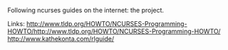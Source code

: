 Following ncurses guides on the internet: the project.

Links:
http://www.tldp.org/HOWTO/NCURSES-Programming-HOWTO/http://www.tldp.org/HOWTO/NCURSES-Programming-HOWTO/
http://www.kathekonta.com/rlguide/
